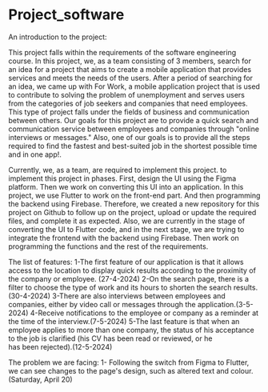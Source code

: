 # Project_software
An introduction to the project: 

This project falls within the requirements of the software engineering course. In this project, we, as a team consisting of 3 members, search for an idea for a project that aims to create a mobile application that provides services and meets the needs of the users. After a period of searching for an idea, we came up with For Work, a mobile application project that is used to contribute to solving the problem of unemployment and serves users from the categories of job seekers and companies that need employees. This type of project falls under the fields of business and communication between others. Our goals for this project are to provide a quick search and communication service between employees and companies through "online interviews or messages." Also, one of our goals is to provide all the steps required to find the fastest and best-suited job in the shortest possible time and in one app!.

Currently, we, as a team, are required to implement this project. to implement this project in phases. First, design the UI using the Figma platform. Then we work on converting this UI into an application. In this project, we use Flutter to work on the front-end part. And then programming the backend using Firebase. Therefore, we created a new repository for this project on Github to follow up on the project, upload or update the required files, and complete it as expected. Also, we are currently in the stage of converting the UI to Flutter code, and in the next stage, we are trying to integrate the frontend with the backend using Firebase. Then work on programming the functions and the rest of the requirements.







The list of features:
1-The first feature of our application is that it allows access to the location to display quick results according to the proximity of the company or employee. (27-4-2024)
2-On the search page, there is a filter to choose the type of work and its hours to shorten the search results.(30-4-2024)
3-There are also interviews between employees and companies, either by video call or messages through the application.(3-5-2024)
4-Receive notifications to the employee or company as a reminder at the time of the interview.(7-5-2024)
5-The last feature is that when an employee applies to more than one company, the status of his acceptance to the job is clarified (his CV has been read or reviewed, or he has been rejected).(12-5-2024)


The problem we are facing:
1- Following the switch from Figma to Flutter, we can see changes to the page's design, such as altered text and colour. (Saturday, April 20)



